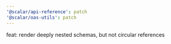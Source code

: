 ```yaml
---
'@scalar/api-reference': patch
'@scalar/oas-utils': patch
---
```


feat: render deeply nested schemas, but not circular references
